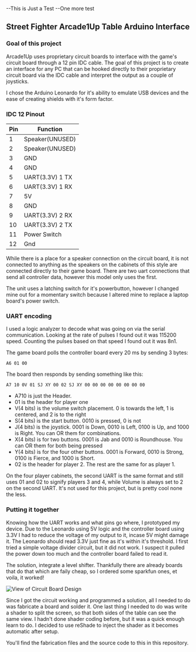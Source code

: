 --This is Just a Test
--One more test

## Street Fighter Arcade1Up Table Arduino Interface
### Goal of this project
Arcade1Up uses proprietary circuit boards to interface with the game's circuit board through a 12 pin IDC cable. The goal of this project is to create an interface for any PC that can be hooked directly to their proprietary circuit board via the IDC cable and interpret the output as a couple of joysticks.

I chose the Arduino Leonardo for it's ability to emulate USB devices and the ease of creating shields with it's form factor. 

### IDC 12 Pinout
| Pin | Function |
|--|--|
| 1 | Speaker(UNUSED) |
| 2 | Speaker(UNUSED) |
| 3 | GND |
| 4 | GND |
| 5 | UART(3.3V) 1 TX |
| 6 | UART(3.3V) 1 RX |
| 7 | 5V |
| 8 | GND |
| 9 | UART(3.3V) 2 RX |
| 10 | UART(3.3V) 2 TX |
| 11 | Power Switch |
| 12 |Gnd |

While there is a place for a speaker connection on the circuit board, it is not connected to anything as the speakers on the cabinets of this style are connected directly to their game board. There are two uart connections that send all controller data, however this model only uses the first.

The unit uses a latching switch for it's powerbutton, however I changed mine out for a momentary switch because I altered mine to replace a laptop board's power switch.

### UART encoding
I used a logic analyzer to decode what was going on via the serial communication. Looking at the rate of pulses I found out it was 115200 speed. Counting the pulses based on that speed I found out it was 8n1.

The game board polls the controller board every 20 ms by sending 3 bytes:

    A6 01 00
The board then responds by sending something like this:

    A7 10 0V 01 SJ XY 00 02 SJ XY 00 00 00 00 00 00 00 00

 - A710 is just the Header.
 - 01 is the header for player one
 - V(4 bits) is the volume switch placement. 0 is towards the left, 1 is centered, and 2 is to the right
 - S(4 bits) is the start button. 0010 is pressed, 0 is not
 - J(4 bits) is the joystick. 0001 is Down, 0010 is Left, 0100 is Up, and 1000 is Right. You can OR them for combinations.
 - X(4 bits) is for two buttons. 0001 is Jab and 0010 is Roundhouse. You can OR them for both being pressed
 - Y(4 bits) is for the four other buttons. 0001 is Forward, 0010 is Strong, 0100 is Fierce, and 1000 is Short.
 - 02 is the header for player 2. The rest are the same for as player 1.

On the four player cabinets, the second UART is the same format and still uses 01 and 02 to signify players 3 and 4, while Volume is always set to 2 on the second UART. It's not used for this project, but is pretty cool none the less.

### Putting it together
Knowing how the UART works and what pins go where, I prototyped my device. Due to the Leonardo using 5V logic and the controller board using 3.3V I had to reduce the voltage of my output to it, incase 5V might damage it. The Leonardo should read 3.3V just fine as it's within it's threshold. I first tried a simple voltage divider circuit, but it did not work. I suspect it pulled the power down too much and the controller board failed to read it. 

The solution, integrate a level shifter. Thankfully there are already boards that do that which are faily cheap, so I ordered some sparkfun ones, et voila, it worked! 

![View of Circuit Board Design](https://github.com/QuasariNova/A1UP-SFTable-Arduino/blob/main/IMAGES/SFTableArduinoShield.png?raw=true)

Since I got the circuit working and programmed a solution, all I needed to do was fabricate a board and solder it. One last thing I needed to do was write a shader to split the screen, so that both sides of the table can see the same view. I hadn't done shader coding before, but it was a quick enough learn to do. I decided to use reShade to inject the shader as it becomes automatic after setup.

You'll find the fabrication files and the source code to this in this repository.

